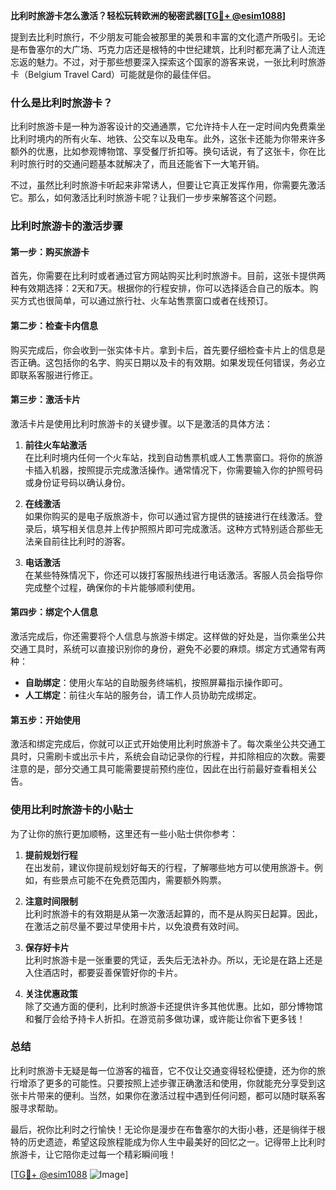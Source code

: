 **比利时旅游卡怎么激活？轻松玩转欧洲的秘密武器[[TG💪+ @esim1088](https://t.me/s/esim1088)]**

提到去比利时旅行，不少朋友可能会被那里的美景和丰富的文化遗产所吸引。无论是布鲁塞尔的大广场、巧克力店还是根特的中世纪建筑，比利时都充满了让人流连忘返的魅力。不过，对于那些想要深入探索这个国家的游客来说，一张比利时旅游卡（Belgium Travel Card）可能就是你的最佳伴侣。

### 什么是比利时旅游卡？

比利时旅游卡是一种为游客设计的交通通票，它允许持卡人在一定时间内免费乘坐比利时境内的所有火车、地铁、公交车以及电车。此外，这张卡还能为你带来许多额外的优惠，比如参观博物馆、享受餐厅折扣等。换句话说，有了这张卡，你在比利时旅行时的交通问题基本就解决了，而且还能省下一大笔开销。

不过，虽然比利时旅游卡听起来非常诱人，但要让它真正发挥作用，你需要先激活它。那么，如何激活比利时旅游卡呢？让我们一步步来解答这个问题。

### 比利时旅游卡的激活步骤

#### 第一步：购买旅游卡

首先，你需要在比利时或者通过官方网站购买比利时旅游卡。目前，这张卡提供两种有效期选择：2天和7天。根据你的行程安排，你可以选择适合自己的版本。购买方式也很简单，可以通过旅行社、火车站售票窗口或者在线预订。

#### 第二步：检查卡内信息

购买完成后，你会收到一张实体卡片。拿到卡后，首先要仔细检查卡片上的信息是否正确。这包括你的名字、购买日期以及卡的有效期。如果发现任何错误，务必立即联系客服进行修正。

#### 第三步：激活卡片

激活卡片是使用比利时旅游卡的关键步骤。以下是激活的具体方法：

1. **前往火车站激活**  
   在比利时境内任何一个火车站，找到自动售票机或人工售票窗口。将你的旅游卡插入机器，按照提示完成激活操作。通常情况下，你需要输入你的护照号码或身份证号码以确认身份。

2. **在线激活**  
   如果你购买的是电子版旅游卡，你可以通过官方提供的链接进行在线激活。登录后，填写相关信息并上传护照照片即可完成激活。这种方式特别适合那些无法亲自前往比利时的游客。

3. **电话激活**  
   在某些特殊情况下，你还可以拨打客服热线进行电话激活。客服人员会指导你完成整个过程，确保你的卡片能够顺利使用。

#### 第四步：绑定个人信息

激活完成后，你还需要将个人信息与旅游卡绑定。这样做的好处是，当你乘坐公共交通工具时，系统可以直接识别你的身份，避免不必要的麻烦。绑定方式通常有两种：

- **自助绑定**：使用火车站的自助服务终端机，按照屏幕指示操作即可。
- **人工绑定**：前往火车站的服务台，请工作人员协助完成绑定。

#### 第五步：开始使用

激活和绑定完成后，你就可以正式开始使用比利时旅游卡了。每次乘坐公共交通工具时，只需刷卡或出示卡片，系统会自动记录你的行程，并扣除相应的次数。需要注意的是，部分交通工具可能需要提前预约座位，因此在出行前最好查看相关公告。

### 使用比利时旅游卡的小贴士

为了让你的旅行更加顺畅，这里还有一些小贴士供你参考：

1. **提前规划行程**  
   在出发前，建议你提前规划好每天的行程，了解哪些地方可以使用旅游卡。例如，有些景点可能不在免费范围内，需要额外购票。

2. **注意时间限制**  
   比利时旅游卡的有效期是从第一次激活起算的，而不是从购买日起算。因此，在激活之前尽量不要过早使用卡片，以免浪费有效时间。

3. **保存好卡片**  
   比利时旅游卡是一张重要的凭证，丢失后无法补办。所以，无论是在路上还是入住酒店时，都要妥善保管好你的卡片。

4. **关注优惠政策**  
   除了交通方面的便利，比利时旅游卡还提供许多其他优惠。比如，部分博物馆和餐厅会给予持卡人折扣。在游览前多做功课，或许能让你省下更多钱！

### 总结

比利时旅游卡无疑是每一位游客的福音，它不仅让交通变得轻松便捷，还为你的旅行增添了更多的可能性。只要按照上述步骤正确激活和使用，你就能充分享受到这张卡片带来的便利。当然，如果你在激活过程中遇到任何问题，都可以随时联系客服寻求帮助。

最后，祝你比利时之行愉快！无论你是漫步在布鲁塞尔的大街小巷，还是徜徉于根特的历史遗迹，希望这段旅程能成为你人生中最美好的回忆之一。记得带上比利时旅游卡，让它陪你走过每一个精彩瞬间哦！

[[TG💪+ @esim1088](https://t.me/s/esim1088) ![Image](https://i.postimg.cc/4NQfJmqS/Snipaste-2025-05-13-00-14-12.png)]